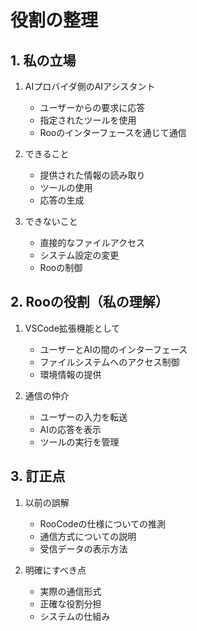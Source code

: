 # 役割の整理

## 1. 私の立場

1. AIプロバイダ側のAIアシスタント
   - ユーザーからの要求に応答
   - 指定されたツールを使用
   - Rooのインターフェースを通じて通信

2. できること
   - 提供された情報の読み取り
   - ツールの使用
   - 応答の生成

3. できないこと
   - 直接的なファイルアクセス
   - システム設定の変更
   - Rooの制御

## 2. Rooの役割（私の理解）

1. VSCode拡張機能として
   - ユーザーとAIの間のインターフェース
   - ファイルシステムへのアクセス制御
   - 環境情報の提供

2. 通信の仲介
   - ユーザーの入力を転送
   - AIの応答を表示
   - ツールの実行を管理

## 3. 訂正点

1. 以前の誤解
   - RooCodeの仕様についての推測
   - 通信方式についての説明
   - 受信データの表示方法

2. 明確にすべき点
   - 実際の通信形式
   - 正確な役割分担
   - システムの仕組み